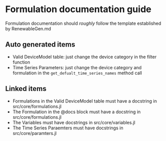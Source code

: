 # Formulation documentation guide

Formulation documentation should *roughly* follow the template established by RenewableGen.md

## Auto generated items

  - Valid DeviceModel table: just change the device category in the filter function
  - Time Series Parameters: just change the device category and formulation in the `get_defualt_time_series_names` method call

## Linked items

  - Formulations in the Valid DeviceModel table must have a docstring in src/core/formulations.jl
  - The Formulation in the @docs block must have a docstring in src/core/formulations.jl
  - The Variables must have docstrings in src/core/variables.jl
  - The Time Series Paraemters must have docstrings in src/core/paramters.jl
